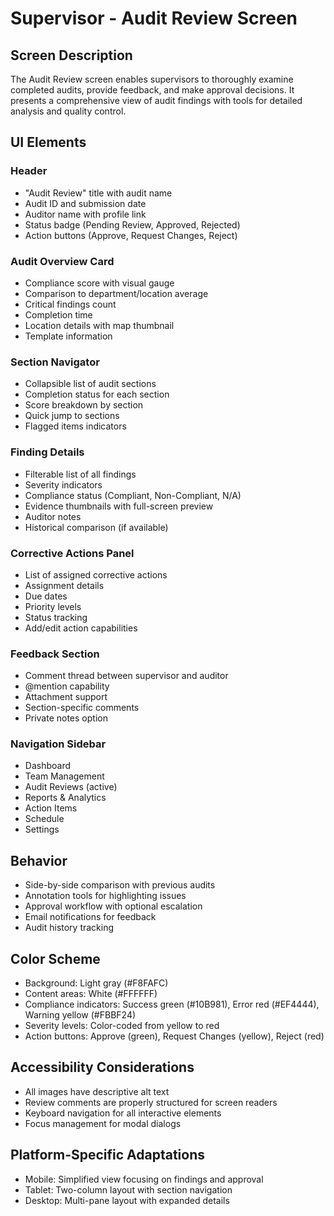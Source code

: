 # Supervisor - Audit Review Screen

## Screen Description
The Audit Review screen enables supervisors to thoroughly examine completed audits, provide feedback, and make approval decisions. It presents a comprehensive view of audit findings with tools for detailed analysis and quality control.

## UI Elements

### Header
- "Audit Review" title with audit name
- Audit ID and submission date
- Auditor name with profile link
- Status badge (Pending Review, Approved, Rejected)
- Action buttons (Approve, Request Changes, Reject)

### Audit Overview Card
- Compliance score with visual gauge
- Comparison to department/location average
- Critical findings count
- Completion time
- Location details with map thumbnail
- Template information

### Section Navigator
- Collapsible list of audit sections
- Completion status for each section
- Score breakdown by section
- Quick jump to sections
- Flagged items indicators

### Finding Details
- Filterable list of all findings
- Severity indicators
- Compliance status (Compliant, Non-Compliant, N/A)
- Evidence thumbnails with full-screen preview
- Auditor notes
- Historical comparison (if available)

### Corrective Actions Panel
- List of assigned corrective actions
- Assignment details
- Due dates
- Priority levels
- Status tracking
- Add/edit action capabilities

### Feedback Section
- Comment thread between supervisor and auditor
- @mention capability
- Attachment support
- Section-specific comments
- Private notes option

### Navigation Sidebar
- Dashboard
- Team Management
- Audit Reviews (active)
- Reports & Analytics
- Action Items
- Schedule
- Settings

## Behavior
- Side-by-side comparison with previous audits
- Annotation tools for highlighting issues
- Approval workflow with optional escalation
- Email notifications for feedback
- Audit history tracking

## Color Scheme
- Background: Light gray (#F8FAFC)
- Content areas: White (#FFFFFF)
- Compliance indicators: Success green (#10B981), Error red (#EF4444), Warning yellow (#FBBF24)
- Severity levels: Color-coded from yellow to red
- Action buttons: Approve (green), Request Changes (yellow), Reject (red)

## Accessibility Considerations
- All images have descriptive alt text
- Review comments are properly structured for screen readers
- Keyboard navigation for all interactive elements
- Focus management for modal dialogs

## Platform-Specific Adaptations
- Mobile: Simplified view focusing on findings and approval
- Tablet: Two-column layout with section navigation
- Desktop: Multi-pane layout with expanded details

